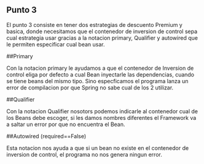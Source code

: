## Punto 3

El punto 3 consiste en tener dos estrategias de descuento Premium y basica, donde necesitamos que el contenedor de inversion de control 
sepa cual estrategia usar gracias a la notacion primary, Qualifier y autowired que le permiten especificar cual bean usar. 

##Primary

Con la notacion primary le ayudamos a que el contenedor de Inversion de control eliga por defecto a cual  Bean inyectarle las dependencias, cuando se tiene beans del mismo tipo.
 Sino especficamos el programa lanza un error de compilacion por que Spring no sabe cual de los 2 utilizar.

##Qualifier

Con la notacion Qualifier nosotors  podemos indicarle al contenedor cual de los Beans debe escoger, si les damos nombres diferentes el 
Framework va a saltar un error por que no encuentra el Bean.

##Autowired (required==False)

Esta notacion nos ayuda a que si un bean no existe en el contenedor de inversion de control, el programa no nos genera ningun error.
